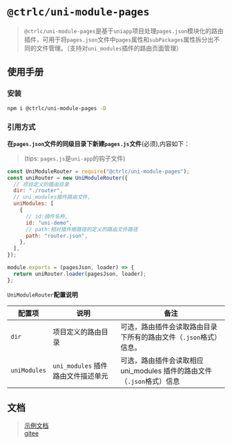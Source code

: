 # `@ctrlc/uni-module-pages`

> `@ctrlc/uni-module-pages`是基于`uniapp`项目处理`pages.json`模块化的路由插件，可用于将`pages.json`文件中`pages`属性和`subPackages`属性拆分出不同的文件管理。（支持对`uni_modules`插件的路由页面管理）

## 使用手册

### 安装

```bash
npm i @ctrlc/uni-module-pages -D
```

### 引用方式

**在`pages.json`文件的同级目录下新建`pages.js`文件**(必须),内容如下：

> (tips: `pages.js`是`uni-app`的钩子文件)

```js
const UniModuleRouter = require("@ctrlc/uni-module-pages");
const uniRouter = new UniModuleRouter({
  // 项目定义的路由目录
  dir: "./router",
  // uni_modules插件路由文件,
  uniModules: [
    {
      // id:插件名称,
      id: "uni-demo",
      // path:相对插件根路径的定义的路由文件路径
      path: "router.json",
    },
  ],
});

module.exports = (pagesJson, loader) => {
  return uniRouter.loader(pagesJson, loader);
};
```

`UniModuleRouter`**配置说明**

| 配置项       | 说明                               | 备注                                                                   |
| ------------ | ---------------------------------- | ---------------------------------------------------------------------- |
| `dir`        | 项目定义的路由目录                 | 可选，路由插件会读取路由目录下所有的路由文件（`.json`格式）信息。      |
| `uniModules` | `uni_modules` 插件路由文件描述单元 | 可选，路由插件会读取相应 uni_modules 插件的路由文件（`.json`格式）信息 |

## 文档

> [示例文档](https://gitee.com/ctrl-v/uni-module-pages/blob/master/docs/README.md)  
> [gitee](https://gitee.com/ctrl-v/uni-module-pages)
